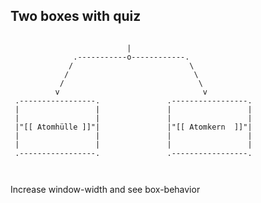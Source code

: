 <!-- 

import: https://raw.githubusercontent.com/wulstbug/Klotzsche2/2024_2025/Skripte/LIA/settings.md

-->

## Two boxes with quiz

<!-- style="width:70%; text-align:center" -->
``` ascii

                          |
              .-----------o------------.
             /                          \
            /                            \
           /                              \
          v                                v
 .-----------------.               .-----------------.
 |                 |               |                 |
 |                 |               |                 |
 |"[[ Atomhülle ]]"|               |"[[ Atomkern  ]]"|
 |                 |               |                 |
 |                 |               |                 |
 .-----------------.               .-----------------.



```

Increase window-width and see box-behavior